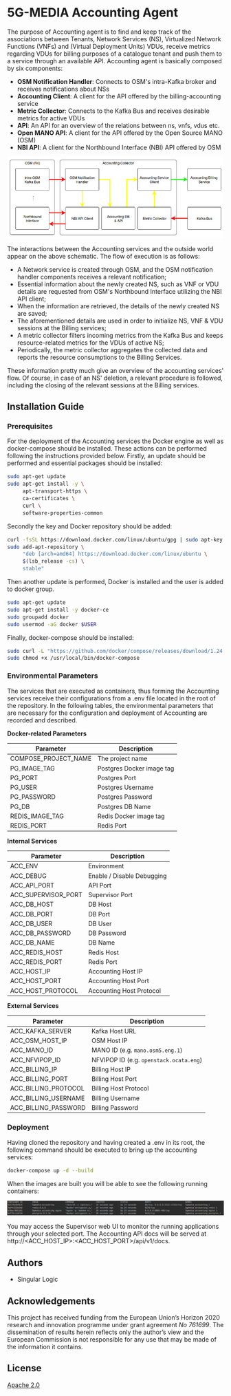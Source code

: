 # 5G-MEDIA Accounting Agent

The purpose of Accounting agent is to find and keep track of the 
associations between Tenants, Network Services (NS), Virtualized Network Functions (VNFs) and (Virtual Deployment Units) 
VDUs, receive metrics regarding VDUs for billing purposes of a catalogue tenant and push them to a service through an 
available API. Accounting agent is basically composed by six components:

  * __OSM Notification Handler__: Connects to OSM's intra-Kafka broker and receives notifications about NSs 
  * __Accounting Client__: A client for the API offered by the billing-accounting service
  * __Metric Collector__: Connects to the Kafka Bus and receives desirable metrics for active VDUs
  * __API__: An API for an overview of the relations between ns, vnfs, vdus etc.
  * __Open MANO API__: A client for the API offered by the Open Source MANO (OSM)
  * __NBI API__: A client for the Northbound Interface (NBI) API offered by OSM

![alt text](config/img/accounting_arch.jpg)

The interactions between the Accounting services and the outside world appear on the above schematic. The flow of execution
is as follows:

  * A Network service is created through OSM, and the OSM notification handler components receives a relevant notification;
  * Essential information about the newly created NS, such as VNF or VDU details are requested from OSM's Northbound Interface utilizing the NBI API client;
  * When the information are retrieved, the details of the newly created NS are saved;
  * The aforementioned details are used in order to initialize NS, VNF & VDU sessions at the Billing services;
  * A metric collector filters incoming metrics from the Kafka Bus and keeps resource-related metrics for the VDUs of active NS;
  * Periodically, the metric collector aggregates the collected data and reports the resource consumptions to the Billing Services.
 
These information pretty much give an overview of the accounting services' flow. Of course, in case of an NS' deletion,
a relevant procedure is followed, including the closing of the relevant sessions at the Billing services.


## Installation Guide

### Prerequisites

For the deployment of the Accounting services the Docker engine as well as docker-compose should be installed.
These actions can be performed following the instructions provided below. Firstly, an update should be performed
and essential packages should be installed:

```bash
sudo apt-get update
sudo apt-get install -y \
     apt-transport-https \
     ca-certificates \
     curl \
     software-properties-common
```

Secondly the key and Docker repository should be added:

```bash
curl -fsSL https://download.docker.com/linux/ubuntu/gpg | sudo apt-key add -
sudo add-apt-repository \
     "deb [arch=amd64] https://download.docker.com/linux/ubuntu \
     $(lsb_release -cs) \
     stable"
```

Then another update is performed, Docker is installed and the user is added to docker group.

```bash
sudo apt-get update
sudo apt-get install -y docker-ce
sudo groupadd docker
sudo usermod -aG docker $USER

```

Finally, docker-compose should be installed:

```bash
sudo curl -L "https://github.com/docker/compose/releases/download/1.24.0/docker-compose-$(uname -s)-$(uname -m)" -o /usr/local/bin/docker-compose
sudo chmod +x /usr/local/bin/docker-compose
```

### Environmental Parameters

The services that are executed as containers, thus forming the Accounting services receive their configurations
from a .env file located in the root of the repository. In the following tables, the environmental parameters
that are necessary for the configuration and deployment of Accounting are recorded and described.

__Docker-related Parameters__

| Parameter | Description |
| --------- | ----------- |
| COMPOSE_PROJECT_NAME | The project name |
| PG_IMAGE_TAG | Postgres Docker image tag |
| PG_PORT | Postgres Port |
| PG_USER | Postgres Username |
| PG_PASSWORD | Postgres Password |
| PG_DB | Postgres DB Name |
| REDIS_IMAGE_TAG | Redis Docker image tag |
| REDIS_PORT | Redis Port |

__Internal Services__

| Parameter | Description |
| --------- | ----------- |
| ACC_ENV | Environment |
| ACC_DEBUG | Enable / Disable Debugging |
| ACC_API_PORT | API Port |
| ACC_SUPERVISOR_PORT | Supervisor Port |
| ACC_DB_HOST | DB Host |
| ACC_DB_PORT | DB Port |
| ACC_DB_USER | DB User |
| ACC_DB_PASSWORD | DB Password |
| ACC_DB_NAME | DB Name |
| ACC_REDIS_HOST | Redis Host |
| ACC_REDIS_PORT | Redis Port |
| ACC_HOST_IP | Accounting Host IP |
| ACC_HOST_PORT | Accounting Host Port |
| ACC_HOST_PROTOCOL | Accounting Host Protocol |

__External Services__

| Parameter | Description |
| --------- | ----------- |
| ACC_KAFKA_SERVER | Kafka Host URL |
| ACC_OSM_HOST_IP | OSM Host IP |
| ACC_MANO_ID | MANO ID (e.g. `mano.osm5.eng.1`) |
| ACC_NFVIPOP_ID | NFVIPOP ID (e.g. `openstack.ocata.eng`) |
| ACC_BILLING_IP | Billing Host IP |
| ACC_BILLING_PORT | Billing Host Port |
| ACC_BILLING_PROTOCOL | Billing Host Protocol |
| ACC_BILLING_USERNAME | Billing Username |
| ACC_BILLING_PASSWORD | Billing Password |

### Deployment

Having cloned the repository and having created a .env in its root, the following command should be executed to bring up
the accounting services:

```bash
docker-compose up -d --build
```
When the images are built you will be able to see the following running containers:

![Running Containers](config/img/containers.png)

You may access the Supervisor web UI to monitor the running applications through your selected port. The Accounting API
docs will be served at http://<ACC_HOST_IP>:<ACC_HOST_PORT>/api/v1/docs.

## Authors
- Singular Logic

## Acknowledgements
This project has received funding from the European Union’s Horizon 2020 research and innovation programme under grant agreement *No 761699*. The dissemination of results herein reflects only the author’s view and the European Commission is not responsible for any use that may be made 
of the information it contains.

## License
[Apache 2.0](LICENSE.md)